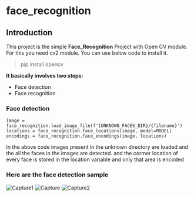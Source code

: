# face_recognition
## Introduction

This project is the simple **Face_Recognition** Project with Open CV module.
For this you need cv2 module. You can use below code to install it.
> pip install opencv

**It basically involves two steps:**
* Face detection
* Face recognition

### Face detection
~~~
image = face_recognition.load_image_file(f'{UNKNOWN_FACES_DIR}/{filename}')
locations = face_recognition.face_locations(image, model=MODEL)
encodings = face_recognition.face_encodings(image, locations)
~~~

In the above code images present in the unknown directory are loaded and the all the faces in the images are detected.
and the cormer location of every face is stored in the location variable and only that area is encoded 

### Here are the face detection sample 
![Capture1](https://user-images.githubusercontent.com/56600948/84248081-8e233380-ab26-11ea-9974-d1d484dc88bf.PNG)
![Capture](https://user-images.githubusercontent.com/56600948/84248091-91b6ba80-ab26-11ea-9492-65a261ffc57a.PNG)
![Capture2](https://user-images.githubusercontent.com/56600948/84248105-967b6e80-ab26-11ea-8049-f285c428f449.PNG)

